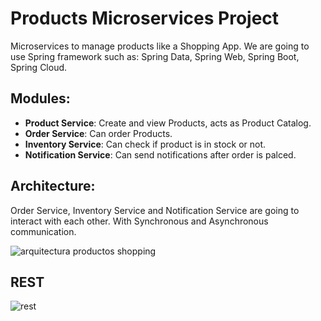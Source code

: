 # Products Microservices Project
Microservices to manage products like a Shopping App.
We are going to use Spring framework such as:
Spring Data, Spring Web, Spring Boot, Spring Cloud.

## Modules:

 - **Product Service**: Create and view Products, acts as Product Catalog.
 - **Order Service**: Can order Products.
 - **Inventory Service**: Can check if product is in stock or not.
 - **Notification Service**: Can send notifications after order is palced.
 
 

## Architecture:
Order Service, Inventory Service and Notification Service are going to interact with each other.
With Synchronous and Asynchronous communication.

![arquitectura productos shopping](https://user-images.githubusercontent.com/71854664/225742549-240d7df3-4c8a-4758-8e49-de684446859c.png)


## REST

![rest](https://user-images.githubusercontent.com/71854664/225742578-29bb01df-6445-4c77-b110-fd5eebf76cd1.png)
